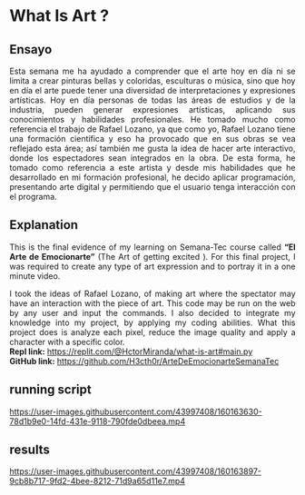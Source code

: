 # What Is Art ?
## Ensayo
<div style="text-align: justify">
Esta semana me ha ayudado a comprender que el arte hoy en día ni se limita a crear pinturas bellas y coloridas, esculturas o música, sino que hoy en día el arte puede tener una diversidad de interpretaciones y expresiones artísticas. Hoy en día personas de todas las áreas de estudios y de la industria, pueden generar expresiones artísticas, aplicando sus conocimientos y habilidades profesionales. He tomado mucho como referencia el trabajo de Rafael Lozano, ya que como yo, Rafael Lozano tiene una formación científica y eso ha provocado que en sus obras se vea reflejado esta área; así también me gusta la idea de hacer arte interactivo, donde los espectadores sean integrados en la obra. De esta forma, he tomado como referencia a este artista y desde mis habilidades que he desarrollado en mi formación profesional, he decido aplicar programación, presentando arte digital y permitiendo que el usuario tenga interacción con el programa.
</div>

## Explanation
<div style="text-align: justify">
This is the final evidence of my learning on Semana-Tec course called <strong>“El Arte de Emocionarte”</strong> (The Art of getting excited ). For this final project, I was required to create any type of art expression and to portray it in a one minute video.

I took the ideas of Rafael Lozano, of making art where the spectator may have an interaction with the piece of art. This code may be run on the web by any user and input the commands. I also decided to integrate my knowledge into my project, by applying my coding abilities. What this project does is analyze each pixel, reduce the image quality and apply a character with a specific color.
 <br>
**Repl link:** https://replit.com/@HctorMiranda/what-is-art#main.py <br>
**GitHub link:** https://github.com/H3cth0r/ArteDeEmocionarteSemanaTec
</div>


## running script

https://user-images.githubusercontent.com/43997408/160163630-78d1b9e0-14fd-431e-9118-790fde0dbeea.mp4

## results

https://user-images.githubusercontent.com/43997408/160163897-9cb8b717-9fd2-4bee-8212-71d9a65d11e7.mp4

